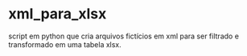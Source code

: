 # xml_para_xlsx
script em python que cria arquivos fictícios em xml para ser filtrado e transformado em uma tabela xlsx.
